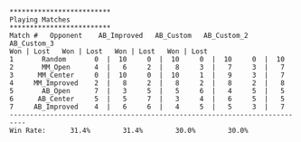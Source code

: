                                                                                                                                                                                                                           *************************                                                                                                                                                                              Playing Matches                                                                                                                                                                              *************************                                                                                                                                                                                                                                                                                                                                                    Match #   Opponent    AB_Improved   AB_Custom   AB_Custom_2  AB_Custom_3                                                                                                                                                 Won | Lost   Won | Lost   Won | Lost   Won | Lost                                                                                                                             1       Random       0  |  10     0  |  10     0  |  10     0  |  10                                                                                                                              2       MM_Open      4  |   6     2  |   8     3  |   7     3  |   7                                                                                                                              3      MM_Center     0  |  10     0  |  10     1  |   9     3  |   7                                                                                                                              4     MM_Improved    2  |   8     2  |   8     2  |   8     2  |   8                                                                                                                              5       AB_Open      7  |   3     5  |   5     6  |   4     5  |   5                                                                                                                              6      AB_Center     5  |   5     7  |   3     4  |   6     5  |   5                                                                                                                              7     AB_Improved    4  |   6     6  |   4     5  |   5     3  |   7                                                                                                                          --------------------------------------------------------------------------                                                                                                                                   Win Rate:      31.4%        31.4%        30.0%        30.0%        
